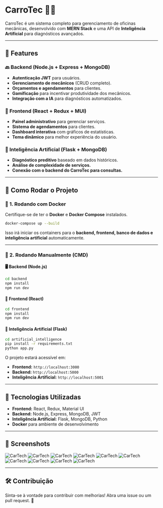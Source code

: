 # CarroTec 🚗🔧

CarroTec é um sistema completo para gerenciamento de oficinas mecânicas, desenvolvido com **MERN Stack** e uma API de **Inteligência Artificial** para diagnósticos avançados.

---
## 📌 Features

### 🔙 Backend (Node.js + Express + MongoDB)
- **Autenticação JWT** para usuários.
- **Gerenciamento de mecânicos** (CRUD completo).
- **Orçamentos e agendamentos** para clientes.
- **Gamificação** para incentivar produtividade dos mecânicos.
- **Integração com a IA** para diagnósticos automatizados.

### 🎨 Frontend (React + Redux + MUI)
- **Painel administrativo** para gerenciar serviços.
- **Sistema de agendamentos** para clientes.
- **Dashboard interativa** com gráficos de estatísticas.
- **Tema dinâmico** para melhor experiência do usuário.

### 🤖 Inteligência Artificial (Flask + MongoDB)
- **Diagnóstico preditivo** baseado em dados históricos.
- **Análise de complexidade de serviços.**
- **Conexão com o backend do CarroTec para consultas.**

---
## 🚀 Como Rodar o Projeto

### 🔹 1. Rodando com Docker

Certifique-se de ter o **Docker** e **Docker Compose** instalados.

```sh
docker-compose up --build
```

Isso irá iniciar os containers para o **backend, frontend, banco de dados e inteligência artificial** automaticamente.

---
### 🔹 2. Rodando Manualmente (CMD)

#### 🖥️ Backend (Node.js)
```sh
cd backend
npm install
npm run dev
```

#### 🎨 Frontend (React)
```sh
cd frontend
npm install
npm run dev
```

#### 🤖 Inteligência Artificial (Flask)
```sh
cd artificial_intelligence
pip install -r requirements.txt
python app.py
```

O projeto estará acessível em:
- **Frontend:** `http://localhost:3000`
- **Backend:** `http://localhost:5000`
- **Inteligência Artificial:** `http://localhost:5001`

---
## 📌 Tecnologias Utilizadas

- **Frontend:** React, Redux, Material UI
- **Backend:** Node.js, Express, MongoDB, JWT
- **Inteligência Artificial:** Flask, MongoDB, Python
- **Docker** para ambiente de desenvolvimento

---
## 📸 Screenshots


![CarTech](screenshots/Captura%20de%20tela%202025-02-25%20201445.png)
![CarTech](screenshots/Captura%20de%20tela%202025-02-25%20201436.png)
![CarTech](screenshots/Captura%20de%20tela%202025-02-25%20201429.png)
![CarTech](screenshots/Captura%20de%20tela%202025-02-25%20201420.png)
![CarTech](screenshots/Captura%20de%20tela%202025-02-25%20201408.png)
![CarTech](screenshots/Captura%20de%20tela%202025-02-25%20201351.png)
![CarTech](screenshots/Captura%20de%20tela%202025-02-25%20201344.png)
![CarTech](screenshots/Captura%20de%20tela%202025-02-25%20201336.png)
![CarTech](screenshots/Captura%20de%20tela%202025-02-25%20201313.png)
![CarTech](screenshots/Captura%20de%20tela%202025-02-25%20201259.png)

---
## 🛠️ Contribuição
Sinta-se à vontade para contribuir com melhorias! Abra uma issue ou um pull request. 🚀

